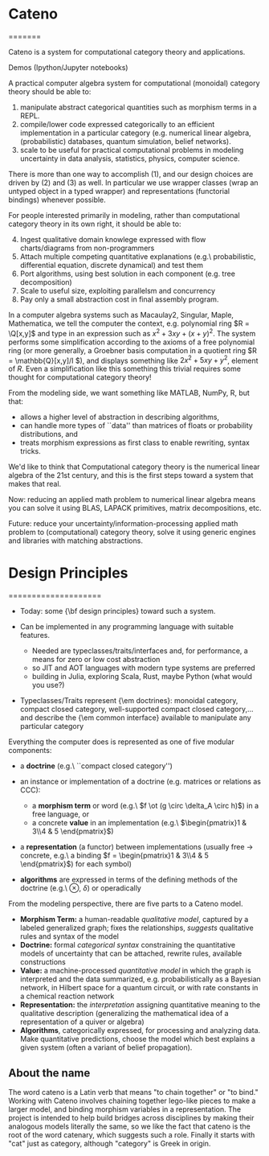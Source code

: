 # Cateno
=======

Cateno is a system for computational category theory and applications.

Demos (Ipython/Jupyter notebooks)

A practical computer algebra system for computational (monoidal) category theory should be able to: 
1. manipulate abstract categorical quantities such as morphism terms in a REPL.
2. compile/lower code expressed categorically to an efficient implementation in a particular category (e.g. numerical linear algebra, (probabilistic) databases, quantum simulation, belief networks).
3. scale to be useful for practical computational problems in modeling uncertainty in data analysis, statistics, physics, computer science.

There is more than one way to accomplish (1), and our design choices are driven by (2) and (3) as well.  In particular we use wrapper classes (wrap an untyped object in a typed wrapper) and representations (functorial bindings) whenever possible. 

For people interested primarily in modeling, rather than computational category theory in its own right, it  should be able to:  

4. Ingest qualitative domain knowlege expressed with flow charts/diagrams from non-programmers
5. Attach multiple competing quantitative explanations (e.g.\ probabilistic, differential equation, discrete dynamical) and test them
6.  Port algorithms, using best solution in each component (e.g. tree decomposition)
7. Scale to useful size, exploiting parallelsm and concurrency
8. Pay only a small abstraction cost in final assembly program.


In a computer algebra systems such as Macaulay2, Singular, Maple, Mathematica, we tell the computer the context, e.g. polynomial ring $R = \Q[x,y]$  and 
type in an expression such as $x^2 + 3xy + (x+y)^2$. 
The system performs some simplification according to the axioms of a free polynomial ring (or more generally, a Groebner basis computation in a quotient ring $R = \mathbb{Q}[x,y]/I $), and  displays something like $2x^2 + 5xy + y^2$, element of $R$.
Even a simplification like this something this trivial requires some thought for computational category theory!

From the modeling side, we want something like MATLAB, NumPy, R, but that:  

* allows a higher level of abstraction in describing algorithms,
* can handle more types of ``data'' than matrices of floats or probability distributions, and 
* treats morphism expressions as first class to enable rewriting, syntax tricks.

We'd like to think that Computational category theory is the numerical linear algebra of the 21st century, and this is the first steps toward a system that makes that real.

Now: reducing an applied  math problem to numerical linear algebra means you can solve it using BLAS, LAPACK primitives, matrix decompositions, etc.

Future: reduce your uncertainty/information-processing applied math problem to (computational) category theory, solve it using generic engines and libraries with matching abstractions.


# Design Principles
====================

* Today: some {\bf design principles} toward such a system.
* Can be implemented in any programming language with suitable features.

  *  Needed are typeclasses/traits/interfaces and, for performance, a means for zero or low cost abstraction 
  * so JIT and AOT languages with modern type systems are preferred
  * building in Julia, exploring Scala, Rust, maybe Python (what would you use?)

* Typeclasses/Traits represent {\em doctrines}: monoidal category, compact closed category, well-supported compact closed category,... and describe the {\em common interface} available to manipulate any particular category 


Everything the computer does is represented as one of five modular components:

* a **doctrine** (e.g.\ ``compact closed category'')
* an instance or implementation of a doctrine (e.g. matrices or relations as CCC):

  * a **morphism term** or word (e.g.\ $f \ot (g \circ \delta_A \circ h)$) in a free language, or 
  * a concrete **value** in an implementation (e.g.\ $\begin{pmatrix}1 & 3\\4 & 5 \end{pmatrix}$)  

* a **representation** (a functor) between implementations (usually free $\rightarrow$ concrete, e.g.\ a binding $f = \begin{pmatrix}1 & 3\\4 & 5 \end{pmatrix}$) for each symbol)
* **algorithms** are expressed in terms of the defining methods of the doctrine (e.g.\ $\otimes$, $\delta$) or operadically

From the modeling perspective, there are five parts to a Cateno model.

* **Morphism Term:** a human-readable *qualitative model*, captured by a labeled generalized graph;  fixes the relationships, *suggests* qualitative rules and syntax of the model
* **Doctrine:** formal *categorical syntax* constraining the quantitative models of uncertainty that can be attached, rewrite rules, available constructions
* **Value:** a machine-processed *quantitative model* in which  the graph is interpreted and the data summarized, e.g. probabilistically as a Bayesian network, in Hilbert space for a quantum circuit, or with rate constants in a chemical reaction network
* **Representation:** the *interpretation* assigning quantitative meaning to the qualitative description (generalizing the mathematical idea of a representation of a quiver or algebra)
* **Algorithms**, categorically expressed, for processing and analyzing data.  Make quantitative predictions,  choose the model which best explains a given system (often a variant of belief propagation).


## About the name

The word cateno is a Latin verb that means "to chain together" or "to bind."  Working with Cateno involves chaining together lego-like pieces to make a larger model, and binding morphism variables in a representation.  The project is intended to help build bridges across disciplines by making their analogous models literally the same, so we like the fact that cateno is the root of the word catenary, which suggests such a role. Finally it starts with "cat" just as category, although "category" is Greek in origin.